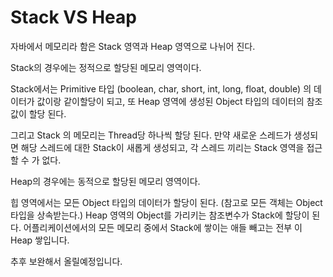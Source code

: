
# Stack VS Heap 

자바에서 메모리라 함은 Stack 영역과 Heap 영역으로 나뉘어 진다.

Stack의 경우에는 정적으로 할당된 메모리 영역이다.

Stack에서는 Primitive 타입 (boolean, char, short, int, long, float, double) 의 데이터가 값이랑 같이할당이 되고,
또 Heap 영역에 생성된 Object 타입의 데이터의 참조 값이 할당 된다.

그리고 Stack 의 메모리는 Thread당 하나씩 할당 된다. 만약 새로운 스레드가 생성되면 해당 스레드에 대한 Stack이 새롭게 생성되고, 각 스레드 끼리는 Stack 영역을 접근할 수 가 없다.

Heap의 경우에는 동적으로 할당된 메모리 영역이다.

힙 영역에서는 모든 Object 타입의 데이터가 할당이 된다. (참고로 모든 객체는 Object 타입을 상속받는다.)
Heap 영역의 Object를 가리키는 참조변수가 Stack에 할당이 된다. 어플리케이션에서의 모든 메모리 중에서 Stack에 쌓이는 애들 빼고는 전부 이 Heap 쌓입니다.


추후 보완해서 올릴예정입니다.
